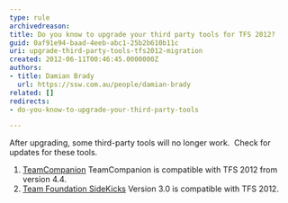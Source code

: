 ```yaml
---
type: rule
archivedreason: 
title: Do you know to upgrade your third party tools for TFS 2012?
guid: 0af91e94-baad-4eeb-abc1-25b2b610b11c
uri: upgrade-third-party-tools-tfs2012-migration
created: 2012-06-11T00:46:45.0000000Z
authors:
- title: Damian Brady
  url: https://ssw.com.au/people/damian-brady
related: []
redirects: 
- do-you-know-to-upgrade-your-third-party-tools

---
```


After upgrading, some third-party tools will no longer work.  Check for updates for these tools. 

<!--endintro-->

1. [TeamCompanion](http://www.teamcompanion.com/download/) TeamCompanion is compatible with TFS 2012 from version 4.4.
2. [Team Foundation SideKicks](http://www.attrice.info/cm/tfs/) Version 3.0 is compatible with TFS 2012.
